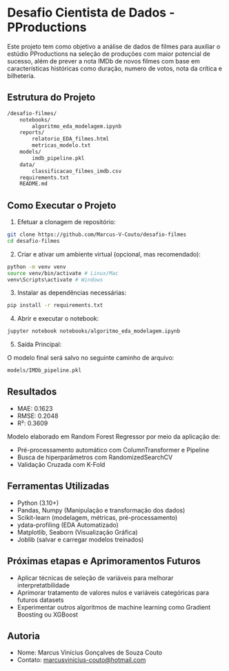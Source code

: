 # Desafio Cientista de Dados - PProductions

Este projeto tem como objetivo a análise de dados de filmes para auxiliar o estúdio PProductions na seleção de produções com maior potencial de sucesso, além de prever a nota IMDb de novos filmes com base em características históricas como duração, numero de votos, nota da crítica e bilheteria.

## Estrutura do Projeto

```bash
/desafio-filmes/
    notebooks/
        algoritmo_eda_modelagem.ipynb
    reports/
        relatorio_EDA_filmes.html
        metricas_modelo.txt
    models/
        imdb_pipeline.pkl
    data/
        classificacao_filmes_imdb.csv
    requirements.txt
    README.md
```

## Como Executar o Projeto

1. Efetuar a clonagem de repositório:

```bash
git clone https://github.com/Marcus-V-Couto/desafio-filmes
cd desafio-filmes
```

2. Criar e ativar um ambiente virtual (opcional, mas recomendado):

```bash
python -m venv venv
source venv/bin/activate # Linux/Mac
venv\Scripts\activate # Windows
```

3. Instalar as dependências necessárias:

```bash
pip install -r requirements.txt
```

4. Abrir e executar o notebook:

```bash
jupyter notebook notebooks/algoritmo_eda_modelagem.ipynb
```

5. Saída Principal:

O modelo final será salvo no seguinte caminho de arquivo:

```bash
models/IMDb_pipeline.pkl
```

## Resultados

- MAE: 0.1623
- RMSE: 0.2048
- R²: 0.3609

Modelo elaborado em Random Forest Regressor por meio da aplicação de: 

- Pré-processamento automático com ColumnTransformer e Pipeline
- Busca de hiperparâmetros com RandomizedSearchCV
- Validação Cruzada com K-Fold

## Ferramentas Utilizadas

- Python (3.10+)
- Pandas, Numpy (Manipulação e transformação dos dados)
- Scikit-learn (modelagem, métricas, pré-processamento)
- ydata-profiling (EDA Automatizado)
- Matplotlib, Seaborn (Visualização Gráfica)
- Joblib (salvar e carregar modelos treinados)

## Próximas etapas e Aprimoramentos Futuros

- Aplicar técnicas de seleção de variáveis para melhorar interpretatbilidade
- Aprimorar tratamento de valores nulos e variáveis categóricas para futuros datasets
- Experimentar outros algoritmos de machine learning como Gradient Boosting ou XGBoost

## Autoria
- Nome: Marcus Vinícius Gonçalves de Souza Couto
- Contato: marcusvinicius-couto@hotmail.com
